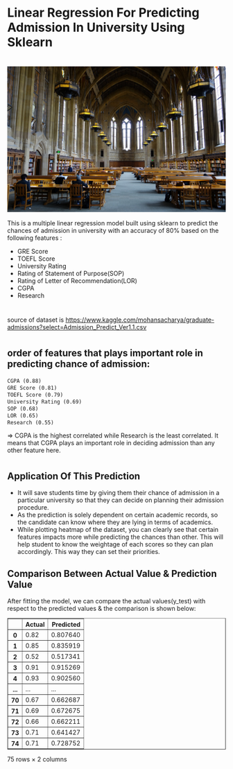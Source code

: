 # Linear Regression For Predicting Admission In University Using Sklearn
#
![](/image/cover.png)

This is a multiple linear regression model built using sklearn to predict the chances of admission in university with an accuracy of 80% based on the following features :

* GRE Score 
* TOEFL Score 
* University Rating 
* Rating of Statement of Purpose(SOP)
* Rating of Letter of Recommendation(LOR)
* CGPA
* Research
#
source of dataset is https://www.kaggle.com/mohansacharya/graduate-admissions?select=Admission_Predict_Ver1.1.csv
#
## order of features that plays important role in predicting chance of admission:
```
CGPA (0.88) 
GRE Score (0.81)
TOEFL Score (0.79)
University Rating (0.69)
SOP (0.68)
LOR (0.65)
Research (0.55) 
```

=> CGPA is the highest correlated while Research is the least correlated. It means that CGPA plays an important role in deciding admission than any other feature here.
#
## Application Of This Prediction 
* It will save students time by giving them their chance of admission in a particular university so that they can decide on planning their admission procedure.
* As the prediction is solely dependent on certain academic records, so the candidate can know where they are lying in terms of academics.
* While plotting heatmap of the dataset, you can clearly see that certain features impacts more while predicting the chances than other. This will help student to know the weightage of each scores so they can plan accordingly. This way they can set their priorities.

## Comparison Between Actual Value & Prediction Value
After fitting the model, we can compare the actual values(y_test) with respect to the predicted values & the comparison is shown below:

<table border="1" class="dataframe">
  <thead>
    <tr style="text-align: right;">
      <th></th>
      <th>Actual</th>
      <th>Predicted</th>
    </tr>
  </thead>
  <tbody>
    <tr>
      <th>0</th>
      <td>0.82</td>
      <td>0.807640</td>
    </tr>
    <tr>
      <th>1</th>
      <td>0.85</td>
      <td>0.835919</td>
    </tr>
    <tr>
      <th>2</th>
      <td>0.52</td>
      <td>0.517341</td>
    </tr>
    <tr>
      <th>3</th>
      <td>0.91</td>
      <td>0.915269</td>
    </tr>
    <tr>
      <th>4</th>
      <td>0.93</td>
      <td>0.902560</td>
    </tr>
    <tr>
      <th>...</th>
      <td>...</td>
      <td>...</td>
    </tr>
    <tr>
      <th>70</th>
      <td>0.67</td>
      <td>0.662687</td>
    </tr>
    <tr>
      <th>71</th>
      <td>0.69</td>
      <td>0.672675</td>
    </tr>
    <tr>
      <th>72</th>
      <td>0.66</td>
      <td>0.662211</td>
    </tr>
    <tr>
      <th>73</th>
      <td>0.71</td>
      <td>0.641427</td>
    </tr>
    <tr>
      <th>74</th>
      <td>0.71</td>
      <td>0.728752</td>
    </tr>
  </tbody>
</table>
<p>75 rows × 2 columns</p>
</div>

